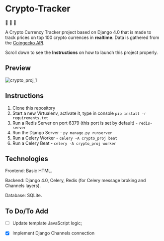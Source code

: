 # Crypto-Tracker

:money_with_wings: :money_with_wings: :money_with_wings:

A Crypto Currency Tracker project based on Django 4.0 that is made to track prices on top 100 crypto currences in **realtime**. Data is gathered from the [Coingecko API](https://www.coingecko.com/). 

Scroll down to see the **Instructions** on how to launch this project properly. 

## Preview 

![crypto_proj_1](https://user-images.githubusercontent.com/86254474/172397460-2806f735-013d-4188-9020-47550dac31b1.png)

## Instructions

1. Clone this repository
2. Start a new Virtualenv, activate it, type in console `pip install -r requirements.txt`
3. Run a Redis Server on port 6379 (this port is set by default) - `redis-server`
4. Run the Django Server - `py manage.py runserver`
5. Run a Celery Worker - `celery -A crypto_proj beat`
6. Run a Celery Beat - `celery -A crypto_proj worker`

## Technologies

Frontend: Basic HTML.

Backend: Django 4.0, Celery, Redis (for Celery message broking and Channels layers).

Database: SQLite.

## To Do/To Add

- [ ] Update template JavaScript logic;

- [x] Implement Django Channels connection
